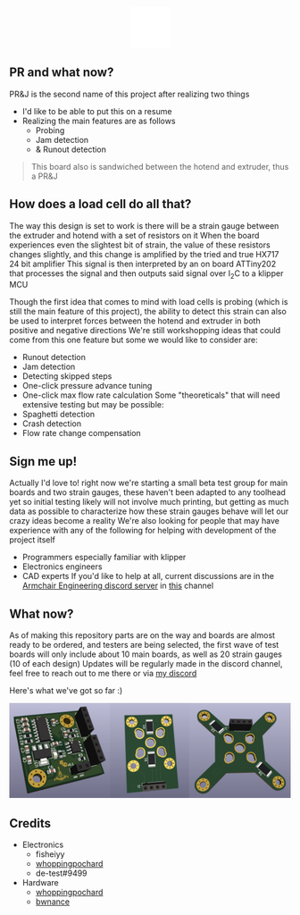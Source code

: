 <p align="center">
    <picture>
        <source media="(prefers-color-scheme: dark)" srcset="./images/dark.svg" | width=300>
        <source media="(prefers-color-scheme: light)" srcset="./images/light.svg" | width=300>
        <img alt="sammich" src="./images/dark.svg">
    </picture>
</p>

## PR and what now?
PR&J is the second name of this project after realizing two things
- I'd like to be able to put this on a resume
- Realizing the main features are as follows
	- Probing
    - Jam detection
    - & Runout detection
> This board also is sandwiched between the hotend and extruder, thus a PR&J

## How does a load cell do all that?
The way this design is set to work is there will be a strain gauge between the extruder and hotend with a set of resistors on it
When the board experiences even the slightest bit of strain, the value of these resistors changes slightly, and this change is amplified by the tried and true HX717 24 bit amplifier
This signal is then interpreted by an on board ATTiny202 that processes the signal and then outputs said signal over I<sub>2</sub>C to a klipper MCU

Though the first idea that comes to mind with load cells is probing (which is still the main feature of this project), the ability to detect this strain can also be used to interpret forces between the hotend and extruder in both positive and negative directions
We're still workshopping ideas that could come from this one feature but some we would like to consider are:
- Runout detection
- Jam detection
- Detecting skipped steps
- One-click pressure advance tuning
- One-click max flow rate calculation
Some "theoreticals" that will need extensive testing but may be possible:
- Spaghetti detection
- Crash detection
- Flow rate change compensation

## Sign me up!
Actually I'd love to! right now we're starting a small beta test group for main boards and two strain gauges, these haven't been adapted to any toolhead yet so initial testing likely will not involve much printing, but getting as much data as possible to characterize how these strain gauges behave will let our crazy ideas become a reality
We're also looking for people that may have experience with any of the following for helping with development of the project itself
- Programmers especially familiar with klipper
- Electronics engineers
- CAD experts
If you'd like to help at all, current discussions are in the [Armchair Engineering discord server](https://discord.gg/armchairengineeringsux) in [this](https://discord.com/channels/1029426383614648421/1141480604844703745) channel

## What now?
As of making this repository parts are on the way and boards are almost ready to be ordered, and testers are being selected, the first wave of test boards will only include about 10 main boards, as well as 20 strain gauges (10 of each design)
Updates will be regularly made in the discord channel, feel free to reach out to me there or via [my discord](https://discord.com/users/96435324275658752)

Here's what we've got so far :)

<picture>
  <source srcset="./images/boards.png">
  <img alt="sammich" src="./images/boards.png">
</picture>

## Credits
- Electronics
    - fisheiyy
    - [whoppingpochard](https://github.com/tanaes)
    - de-test#9499
- Hardware
    - [whoppingpochard](https://github.com/tanaes)
    - [bwnance](https://github.com/bwnance)
